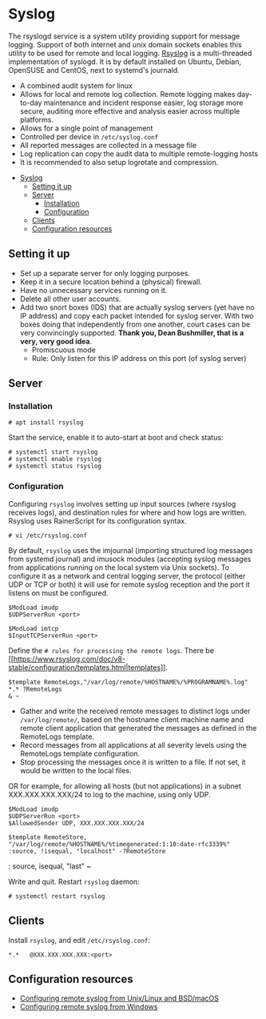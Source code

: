 # Syslog

The rsyslogd service is a system utility providing support for message logging. Support of both internet and unix domain sockets enables this utility to be used for remote and local logging. [Rsyslog](https://www.rsyslog.com/) is a multi-threaded implementation of syslogd. It is by default installed on Ubuntu, Debian, OpenSUSE and CentOS, next to systemd's journald.

* A combined audit system for linux
* Allows for local and remote log collection. Remote logging makes day-to-day maintenance and incident response easier, log storage more secure, auditing more effective and analysis easier across multiple platforms.
* Allows for a single point of management 
* Controlled per device in `/etc/syslog.conf`
* All reported messages are collected in a message file
* Log replication can copy the audit data to multiple remote-logging hosts
* It is recommended to also setup logrotate and compression.

- [Syslog](#syslog)
  - [Setting it up](#setting-it-up)
  - [Server](#server)
    - [Installation](#installation)
    - [Configuration](#configuration)
  - [Clients](#clients)
  - [Configuration resources](#configuration-resources)

## Setting it up

* Set up a separate server for only logging purposes.
* Keep it in a secure location behind a (physical) firewall.
* Have no unnecessary services running on it.
* Delete all other user accounts.
* Add two snort boxes (IDS) that are actually syslog servers (yet have no IP address) and copy each packet intended for syslog server. With two boxes doing that independently from one another, court cases can be very convincingly supported. **Thank you, Dean Bushmiller, that is a very, very good idea**.
  * Promiscuous mode
  * Rule: Only listen for this IP address on this port (of syslog server)

## Server
### Installation 
    
    # apt install rsyslog

Start the service, enable it to auto-start at boot and check status:

    # systemctl start rsyslog
    # systemctl enable rsyslog
    # systemctl status rsyslog

### Configuration 

Configuring `rsyslog` involves setting up input sources (where rsyslog receives logs), and destination rules for where and how logs are written. Rsyslog uses RainerScript for its configuration syntax.

    # vi /etc/rsyslog.conf

By default, `rsyslog` uses the imjournal (importing structured log messages from systemd journal) and imusock modules (accepting syslog messages from applications running on the local system via Unix sockets). To configure it as a network and central logging server, the protocol (either UDP or TCP or both) it will use for remote syslog reception and the port it listens on must be configured.

    $ModLoad imudp
    $UDPServerRun <port>

    $ModLoad imtcp
    $InputTCPServerRun <port>

Define the `# rules for processing the remote logs`. There be [[https://www.rsyslog.com/doc/v8-stable/configuration/templates.html|templates]].

    $template RemoteLogs,"/var/log/remote/%HOSTNAME%/%PROGRAMNAME%.log"
    *.* ?RemoteLogs 
    & ~

* Gather and write the received remote messages to distinct logs under `/var/log/remote/`, based on the hostname client machine name and remote client application that generated the messages as defined in the RemoteLogs template.
* Record messages from all applications at all severity levels using the RemoteLogs template configuration.
* Stop processing the messages once it is written to a file. If not set, it would be written to the local files.

OR for example, for allowing all hosts (but not applications) in a subnet XXX.XXX.XXX.XXX/24 to log to the machine, using only UDP.

    $ModLoad imudp
    $UDPServerRun <port>
    $AllowedSender UDP, XXX.XXX.XXX.XXX/24

    $template RemoteStore, "/var/log/remote/%HOSTNAME%/%timegenerated:1:10:date-rfc3339%"
    :source, !isequal, "localhost" -?RemoteStore
:   source, isequal, "last" ~

Write and quit. Restart `rsyslog` daemon:

    # systemctl restart rsyslog

## Clients

Install `rsyslog`, and edit `/etc/rsyslog.conf`:

    *.*   @XXX.XXX.XXX.XXX:<port>

## Configuration resources 

* [Configuring remote syslog from Unix/Linux and BSD/macOS](https://help.papertrailapp.com/kb/configuration/configuring-remote-syslog-from-unixlinux-and-bsdos-x/)
* [Configuring remote syslog from Windows](https://help.papertrailapp.com/kb/configuration/configuring-remote-syslog-from-windows/)

